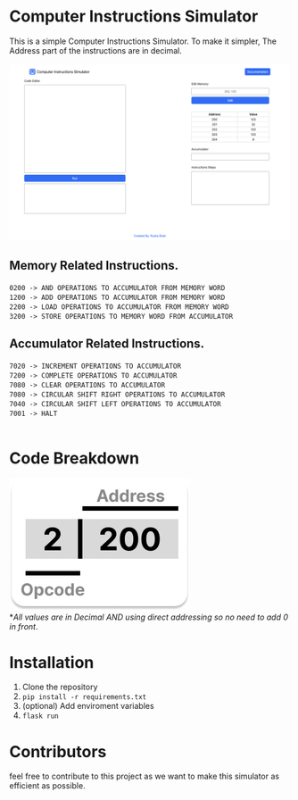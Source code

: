 # Computer Instructions Simulator
This is a simple Computer Instructions Simulator. To make it simpler, The Address part of the instructions are in decimal.<br><br>
![computer Instructions Simulator](sampleICSIM.png)
## Memory Related Instructions.<br>
`0200 -> AND OPERATIONS TO ACCUMULATOR FROM MEMORY WORD`<br>
`1200 -> ADD OPERATIONS TO ACCUMULATOR FROM MEMORY WORD`<br>
`2200 -> LOAD OPERATIONS TO ACCUMULATOR FROM MEMORY WORD`<br>
`3200 -> STORE OPERATIONS TO MEMORY WORD FROM ACCUMULATOR`
<br>
## Accumulator Related Instructions.<br>
`7020 -> INCREMENT OPERATIONS TO ACCUMULATOR`<br>
`7200 -> COMPLETE OPERATIONS TO ACCUMULATOR`<br>
`7080 -> CLEAR OPERATIONS TO ACCUMULATOR`<br>
`7080 -> CIRCULAR SHIFT RIGHT OPERATIONS TO ACCUMULATOR`<br>
`7040 -> CIRCULAR SHIFT LEFT OPERATIONS TO ACCUMULATOR`<br>
`7001 -> HALT`
<br>
<br>

# Code Breakdown
![rudra shah code break down](codebreakdown.png)<br>
**All values are in Decimal AND using direct addressing so no need to add 0 in front*.
# Installation
1. Clone the repository
2. `pip install -r requirements.txt`
3. (optional) Add enviroment variables
4. `flask run`
# Contributors
feel free to contribute to this project as we want to make this simulator as efficient as possible.